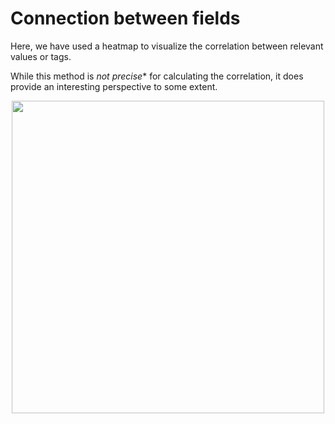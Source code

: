 # Connection between fields

Here, we have used a heatmap to visualize the correlation between relevant values or tags. 

While this method is *not precise** for calculating the correlation, it does provide an interesting perspective to some extent.
<p align="center">
<img src="heatmap.png" width="500" height="500" style="text-align:center"/>
</p>

